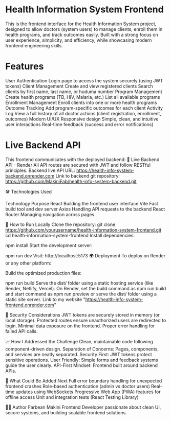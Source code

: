 # Health Information System Frontend
This is the frontend interface for the Health Information System project, designed to allow doctors (system users) to manage clients, enroll them in health programs, and track outcomes easily.
Built with a strong focus on user experience, simplicity, and efficiency, while showcasing modern frontend engineering skills.

# Features
User Authentication
Login page to access the system securely (using JWT tokens)
Client Management
Create and view registered clients
Search clients by first name, last name, or huduma number
Program Management
Create health programs (TB, HIV, Malaria, etc.)
List all available programs
Enrollment Management
Enroll clients into one or more health programs
Outcome Tracking
Add program-specific outcomes for each client
Activity Log
View a full history of all doctor actions (client registration, enrollment, outcomes)
Modern UI/UX
Responsive design
Simple, clean, and intuitive user interactions
Real-time feedback (success and error notifications)

# Live Backend API
This frontend communicates with the deployed backend:
🔗 Live Backend API - Render
All API routes are secured with JWT and follow RESTful principles.
Backend live API URL: https://health-info-system-backend.onrender.com
Link to backend git repository: https://github.com/MakiniFab/health-info-system-backend.git

🛠 Technologies Used

Technology	Purpose
React	Building the frontend user interface
Vite	Fast build tool and dev server
Axios	Handling API requests to the backend
React Router	Managing navigation across pages

🚀 How to Run Locally
Clone the repository:
git clone https://github.com/yourusername/health-information-system-frontend.git
cd health-information-system-frontend
Install dependencies:

npm install
Start the development server:


npm run dev
Visit:
http://localhost:5173
🌍 Deployment
To deploy on Render or any other platform:

Build the optimized production files:

npm run build
Serve the dist/ folder using a static hosting service (like Render, Netlify, Vercel).
On Render, set the build command as npm run build and start command as npm run preview or serve the dist/ folder using a static site server.
Link to my website "https://health-info-system-frontend.onrender.com"

🔐 Security Considerations
JWT tokens are securely stored in memory (or local storage).
Protected routes ensure unauthorized users are redirected to login.
Minimal data exposure on the frontend.
Proper error handling for failed API calls.

📈 How I Addressed the Challenge
Clean, maintainable code following component-driven design.
Separation of Concerns: Pages, components, and services are neatly separated.
Security First: JWT tokens protect sensitive operations.
User Friendly: Simple forms and feedback systems guide the user clearly.
API-First Mindset: Frontend built around backend APIs.

🌟 What Could Be Added Next
Full error boundary handling for unexpected frontend crashes
Role-based authentication (admin vs doctor users)
Real-time updates using WebSockets
Progressive Web App (PWA) features for offline access
Unit and integration tests (React Testing Library)

👨‍💻 Author
Farbean Makini
Frontend Developer passionate about clean UI, secure systems, and building scalable frontend solutions.
